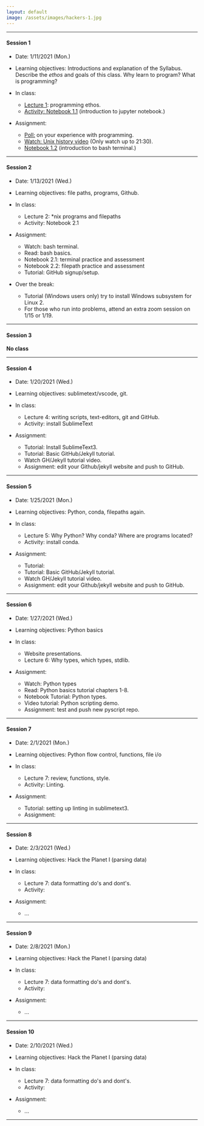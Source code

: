 ```yaml
---
layout: default
image: /assets/images/hackers-1.jpg
---
```


<hr>

#### Session 1
+ Date: 1/11/2021 (Mon.)  
+ Learning objectives: 
Introductions and explanation of the Syllabus. Describe the *ethos* and goals of this class. Why learn to program? What is programming? 
+ In class:
	- [Lecture 1](https://eaton-lab.org/hack-the-planet/lectures/session-1): programming ethos.  
	- [Activity: Notebook 1.1](https://mybinder.org/v2/gh/eaton-lab/hack-the-planet/HEAD?filepath=notebooks) (introduction to jupyter notebook.)

+ Assignment:
	- [Poll:](https://forms.gle/hJs3v5v6a5h7K76j6) on your experience with programming.
	- [Watch: Unix history video](https://www.youtube.com/watch?v=tc4ROCJYbm0&t=1290s) (Only watch up to 21:30).
	- [Notebook 1.2](https://mybinder.org/v2/gh/eaton-lab/hack-the-planet/HEAD?filepath=notebooks) (introduction to bash terminal.)

<hr>


#### Session 2
+ Date: 1/13/2021 (Wed.)  
+ Learning objectives: file paths, programs, Github.
+ In class:
	- Lecture 2: \*nix programs and filepaths
	- Activity: Notebook 2.1

+ Assignment:
	- Watch: bash terminal.
	- Read: bash basics.
	- Notebook 2.1: terminal practice and assessment
	- Notebook 2.2: filepath practice and assessment
	- Tutorial: GitHub signup/setup.

+ Over the break:
	- Tutorial (Windows users only) try to install Windows subsystem for Linux 2. 
	- For those who run into problems, attend an extra zoom session on 
	1/15 or 1/19. 
	 <!-- (Notes: Only follow instructions up to 6:20. make sure when you create a username that it does not have any spaces in it. Only install WSL2 and Ubuntu 20.04, do not follow any of the instructions after 6:20 when he shows how to install other versions.) -->

<hr>


#### Session 3
**No class**
<hr>


#### Session 4
+ Date: 1/20/2021 (Wed.)
+ Learning objectives: sublimetext/vscode, git.
+ In class:
	- Lecture 4: writing scripts, text-editors, git and GitHub.
	- Activity: install SublimeText

+ Assignment:
	- Tutorial: Install SublimeText3.
	- Tutorial: Basic GitHub/Jekyll tutorial. 
	- Watch GH/Jekyll tutorial video.
	- Assignment: edit your Github/jekyll website and push to GitHub.

<!-- Chellenges, follwing these instructions will require entering correct file paths, knowing hwere your files are located, calling command line programs like git correctly (again, file paths!) -->
<hr>

#### Session 5
+ Date: 1/25/2021 (Mon.)
+ Learning objectives: Python, conda, filepaths again.
+ In class:
	- Lecture 5: Why Python? Why conda? Where are programs located?
	- Activity: install conda.

+ Assignment:
	- Tutorial: 
	- Tutorial: Basic GitHub/Jekyll tutorial. 
	- Watch GH/Jekyll tutorial video.
	- Assignment: edit your Github/jekyll website and push to GitHub.

<hr>

<!-- Chellenges, follwing these instructions will require entering correct file paths, knowing hwere your files are located, calling command line programs like git correctly (again, file paths!) -->

#### Session 6
+ Date: 1/27/2021 (Wed.)
+ Learning objectives: Python basics
+ In class:
	- Website presentations.
	- Lecture 6: Why types, which types, stdlib.

+ Assignment:
	- Watch: Python types
	- Read: Python basics tutorial chapters 1-8.
	- Notebook Tutorial: Python types.
	- Video tutorial: Python scripting demo.
	- Assignment: test and push new pyscript repo.

<hr>

#### Session 7
+ Date: 2/1/2021 (Mon.)
+ Learning objectives: Python flow control, functions, file i/o
+ In class:
	- Lecture 7: review, functions, style.
	- Activity: Linting.

+ Assignment:
	- Tutorial: setting up linting in sublimetext3.
	- Assignment: 

<hr>


#### Session 8
+ Date: 2/3/2021 (Wed.)
+ Learning objectives: Hack the Planet I (parsing data)
+ In class:
	- Lecture 7: data formatting do's and dont's.
	- Activity: 

+ Assignment:
	- ...

<hr>


#### Session 9
+ Date: 2/8/2021 (Mon.)
+ Learning objectives: Hack the Planet I (parsing data)
+ In class:
	- Lecture 7: data formatting do's and dont's.
	- Activity: 

+ Assignment:
	- ...

<hr>


#### Session 10
+ Date: 2/10/2021 (Wed.)
+ Learning objectives: Hack the Planet I (parsing data)
+ In class:
	- Lecture 7: data formatting do's and dont's.
	- Activity: 

+ Assignment:
	- ...

<hr>
